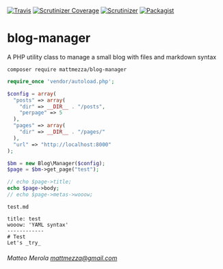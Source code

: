 [![Travis](https://img.shields.io/travis/mattmezza/blog-manager.svg)]()
[![Scrutinizer Coverage](https://img.shields.io/scrutinizer/coverage/g/mattmezza/blog-manager.svg)]()
[![Scrutinizer](https://img.shields.io/scrutinizer/g/mattmezza/blog-manager.svg)]()
[![Packagist](https://img.shields.io/packagist/v/mattmezza/blog-manager.svg)]()

blog-manager
=====

A PHP utility class to manage a small blog with files and markdown syntax

`composer require mattmezza/blog-manager`

```php
require_once 'vendor/autoload.php';

$config = array(
  "posts" => array(
    "dir" => __DIR__ . "/posts",
    "perpage" => 5
  ),
  "pages" => array(
    "dir" => __DIR__ . "/pages/"
  ),
  "url" => "http://localhost:8000"
);

$bm = new Blog\Manager($config);
$page = $bm->get_page("test");

// echo $page->title;
echo $page->body;
// echo $page->metas->wooow;
```

`test.md`

```
title: test
wooow: 'YAML syntax'
------------
# Test
Let's _try_
```




###### Matteo Merola <mattmezza@gmail.com>
